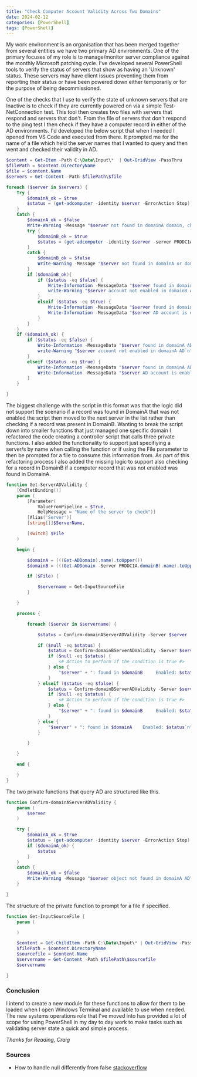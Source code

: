 ```yaml
---
title: "Check Computer Account Validity Across Two Domains"
date: 2024-02-12
categories: [PowerShell]
tags: [PowerShell]
---
```


My work environment is an organisation that has been merged together from several entities we have two primary AD environments. One of the primary focuses of my role is to manage/monitor server compliance against the monthly Microsoft patching cycle. I've developed several PowerShell tools to verify the status of servers that show as having an 'Unknown' status. These servers may have client issues preventing them from reporting their status or have been powered down either temporarily or for the purpose of being decommissioned.

One of the checks that I use to verify the state of unknown servers that are Inactive is to check if they are currently powered on via a simple Test-NetConnection test. This tool then creates two files with servers that respond and servers that don't. From the file of servers that don't respond to the ping test I then check if they have a computer record in either of the AD environments. I'd developed the below script that when I needed I opened from VS Code and executed from there. It prompted me for the name of a file which held the server names that I wanted to query and then went and checked their validity in AD.

```powershell
$content = Get-Item -Path C:\Data\Input\*  | Out-GridView -PassThru
$filePath = $content.DirectoryName
$file = $content.Name
$servers = Get-Content -Path $filePath\$file

foreach ($server in $servers) {
    Try {
        $domainA_ok = $true
        $status = (get-adcomputer -identity $server -ErrorAction Stop).Enabled
    }
    Catch {
        $domainA_ok = $false
        Write-Warning -Message "$server not found in domainA domain, checking if object exists in domainB AD"
        try {
            $domainB_ok = $true
            $status = (get-adcomputer -identity $server -server PRDDC1A.domainB -ErrorAction Stop).Enabled
        }
        catch {
            $domainB_ok = $false
            Write-Warning -Message "$server not found in domainA or domainB AD`n`n"
        }
        if ($domainB_ok){
            if ($status -eq $false) {
                Write-Information -MessageData "$server found in domainB AD" -InformationAction Continue
                write-Warning "$server account not enabled in domainB AD`n"
            }
            elseif ($status -eq $true) {
                Write-Information -MessageData "$server found in domainB AD" -InformationAction Continue
                Write-Information -MessageData "$server AD account is enabled`n" -InformationAction Continue
            }
        }
    }
    if ($domainA_ok) {
        if ($status -eq $false) {
            Write-Information -MessageData "$server found in domainA AD" -InformationAction Continue
            write-Warning "$server account not enabled in domainA AD`n"
        }
        elseif ($status -eq $true) {
            Write-Information -MessageData "$server found in domainA AD" -InformationAction Continue
            Write-Information -MessageData "$server AD account is enabled`n" -InformationAction Continue
        }
    }

}
```

The biggest challenge with the script in this format was that the logic did not support the scenario if a record was found in DomainA that was not enabled the script then moved to the next server in the list rather than checking if a record was present in DomainB. Wanting to break the script down into smaller functions that just managed one specific domain I refactored the code creating a controller script that calls three private functions. I also added the functionality to support just specifiying a server/s by name when calling the function or if using the File parameter to then be prompted for a file to consume this information from. As part of this refactoring process I also added the missing logic to support also checking for a record in DomainB if a computer record that was not enabled was found in DomainA.

```powershell
function Get-ServerADValidity {
    [CmdletBinding()]
    param (
        [Parameter(
            ValueFromPipeline = $True,
            HelpMessage = "Name of the server to check")]
        [Alias('Server')]
        [string[]]$ServerName,

        [switch] $File
    )

    begin {

        $domainA = (((Get-ADDomain).name).toUpper())
        $domainB = (((Get-ADDomain -Server PRDDC1A.domainB).name).toUpper())

        if ($File) {

            $servername = Get-InputSourceFile
        }

    }

    process {

        foreach ($server in $servername) {

            $status = Confirm-domainAServerADValidity -Server $server

            if ($null -eq $status) {
                $status = Confirm-domainBServerADValidity -Server $server
                if ($null -eq $status) {
                    <# Action to perform if the condition is true #>
                } else {
                    "$server" + ": found in $domainB     Enabled: $status`n"
                }
            } elseif ($status -eq $false) {
                $status = Confirm-domainBServerADValidity -Server $server
                if ($null -eq $status) {
                    <# Action to perform if the condition is true #>
                } else {
                    "$server" + ": found in $domainB     Enabled: $status`n"
                }
            } else {
                "$server" + ": found in $domainA    Enabled: $status`n"
            }

        }

    }

    end {

    }
}
```

The two private functions that query AD are structured like this.

```powershell
function Confirm-domainAServerADValidity {
    param (
        $server
    )

    try {
        $domainA_ok = $true
        $status = (get-adcomputer -identity $server -ErrorAction Stop).Enabled
        if ($domainA_ok) {
            $status
        }
    }
    catch {
        $domainA_ok = $false
        Write-Warning -Message "$server object not found in domainA AD"
    }

}
```

The structure of the private function to prompt for a file if specified.

```powershell
function Get-InputSourceFile {
    param (

    )

    $content = Get-ChildItem -Path C:\Data\Input\* | Out-GridView -PassThru
    $filePath = $content.DirectoryName
    $sourcefile = $content.Name
    $servername = Get-Content -Path $filePath\$sourcefile
    $servername

}
```
### Conclusion

I intend to create a new module for these functions to allow for them to be loaded when I open Windows Terminal and available to use when needed. The new systems operations role that I've moved into has provided a lot of scope for using PowerShell in my day to day work to make tasks such as validating server state a quick and simple process.

*Thanks for Reading,* 
*Craig*

### Sources

- How to handle null differently from false [stackoverflow](https://stackoverflow.com/questions/46223726/powershell-booleans-how-to-handle-null-differently-from-false)
